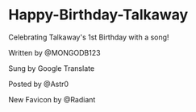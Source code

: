 # Happy-Birthday-Talkaway
Celebrating Talkaway's 1st Birthday with a song!

Written by @MONGODB123

Sung by Google Translate

Posted by @Astr0

New Favicon by @Radiant
